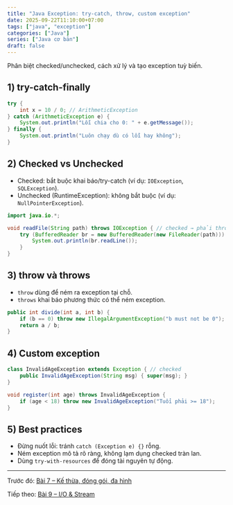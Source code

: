 ```yaml
---
title: "Java Exception: try-catch, throw, custom exception"
date: 2025-09-22T11:10:00+07:00
tags: ["java", "exception"]
categories: ["Java"]
series: ["Java cơ bản"]
draft: false
---
```


Phân biệt checked/unchecked, cách xử lý và tạo exception tuỳ biến.

## 1) try-catch-finally
```java
try {
    int x = 10 / 0; // ArithmeticException
} catch (ArithmeticException e) {
    System.out.println("Lỗi chia cho 0: " + e.getMessage());
} finally {
    System.out.println("Luôn chạy dù có lỗi hay không");
}
```

## 2) Checked vs Unchecked
- Checked: bắt buộc khai báo/try-catch (ví dụ: `IOException`, `SQLException`).
- Unchecked (RuntimeException): không bắt buộc (ví dụ: `NullPointerException`).

```java
import java.io.*;

void readFile(String path) throws IOException { // checked → phải throws hoặc try-catch
    try (BufferedReader br = new BufferedReader(new FileReader(path))) {
        System.out.println(br.readLine());
    }
}
```

## 3) throw và throws
- `throw` dùng để ném ra exception tại chỗ.
- `throws` khai báo phương thức có thể ném exception.

```java
public int divide(int a, int b) {
    if (b == 0) throw new IllegalArgumentException("b must not be 0");
    return a / b;
}
```

## 4) Custom exception
```java
class InvalidAgeException extends Exception { // checked
    public InvalidAgeException(String msg) { super(msg); }
}

void register(int age) throws InvalidAgeException {
    if (age < 18) throw new InvalidAgeException("Tuổi phải >= 18");
}
```

## 5) Best practices
- Đừng nuốt lỗi: tránh `catch (Exception e) {}` rỗng.
- Ném exception mô tả rõ ràng, không lạm dụng checked tràn lan.
- Dùng `try-with-resources` để đóng tài nguyên tự động.

---

Trước đó: [Bài 7 – Kế thừa, đóng gói, đa hình](/p/java-lop-doi-tuong/)

Tiếp theo: [Bài 9 – I/O & Stream](/p/java-io-file/)

